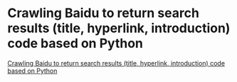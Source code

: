 # Crawling Baidu to return search results (title, hyperlink, introduction) code based on Python
[Crawling Baidu to return search results (title, hyperlink, introduction) code based on Python](https://aiwithcloud.com/2022/09/14/crawling_baidu_to_return_search_results_title_hyperlink_introduction_code_based_on_python/)
